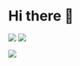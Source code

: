 # Hi there 👋

<a href="mailto:jameskroeger123@gmail.com"><img src="https://img.shields.io/badge/Email-jameskroeger123%40gmail.com-orange"></a>
<a href="https://linkedin.com/in/jameskroeger" target="_blank"><img src="https://img.shields.io/badge/LinkedIn-James%20Kroeger-informational"></a>

<img src="https://bad-apple-github-readme.vercel.app/api?show_bg=1&count_private=true&show_icons=true&include_all_commits=true&username=qlyde&layout=compact">

<!--
**qlyde/qlyde** is a ✨ _special_ ✨ repository because its `README.md` (this file) appears on your GitHub profile.

Here are some ideas to get you started:

- 🔭 I’m currently working on ...
- 🌱 I’m currently learning ...
- 👯 I’m looking to collaborate on ...
- 🤔 I’m looking for help with ...
- 💬 Ask me about ...
- 📫 How to reach me: ...
- 😄 Pronouns: ...
- ⚡ Fun fact: ...
-->
